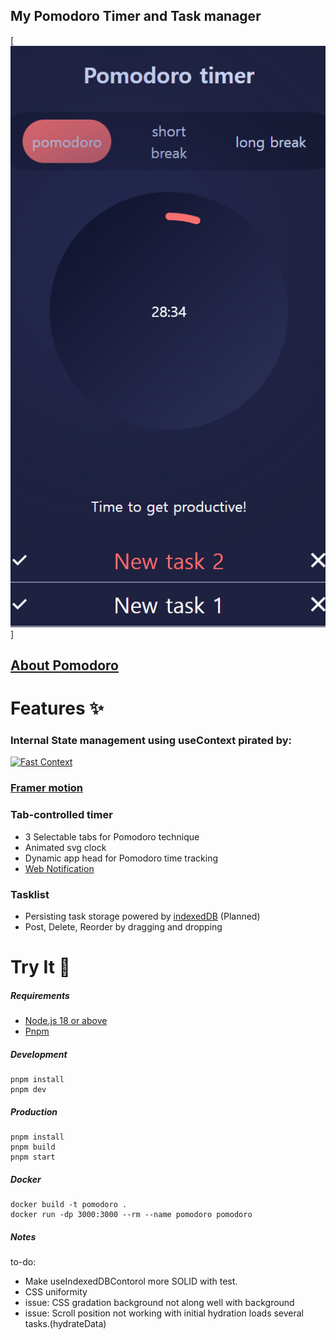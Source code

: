 ## **My Pomodoro Timer and Task manager**

[![Feature Overview](./public/media/images/preview.png)]

## [About Pomodoro](https://ko.wikipedia.org/wiki/%ED%8F%AC%EB%AA%A8%EB%8F%84%EB%A1%9C_%EA%B8%B0%EB%B2%95)

# Features ✨

### Internal State management using useContext pirated by:

[![Fast Context](https://img.youtube.com/vi/ZKlXqrcBx88/mqdefault.jpg)](https://www.youtube.com/watch?v=ZKlXqrcBx88&t=669s)

### [Framer motion](https://github.com/framer/motion)

### Tab-controlled timer

- 3 Selectable tabs for Pomodoro technique
- Animated svg clock
- Dynamic app head for Pomodoro time tracking
- [Web Notification](https://developer.mozilla.org/en-US/docs/Web/API/Notification)

### Tasklist

- Persisting task storage powered by [indexedDB](https://developer.mozilla.org/en-US/docs/Web/API/IndexedDB_API) (Planned)
- Post, Delete, Reorder by dragging and dropping

# Try It 🚀

##### Requirements

- [Node.js 18 or above](https://nodejs.org/en/download/)
- [Pnpm](https://pnpm.io/)

##### Development

```
pnpm install
pnpm dev
```

##### Production

```
pnpm install
pnpm build
pnpm start
```

##### Docker

```
docker build -t pomodoro .
docker run -dp 3000:3000 --rm --name pomodoro pomodoro
```

##### Notes

to-do:

- Make useIndexedDBContorol more SOLID with test.
- CSS uniformity
- issue: CSS gradation background not along well with background
- issue: Scroll position not working with initial hydration loads several tasks.(hydrateData)
